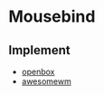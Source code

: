 
# Mousebind


## Implement

* [openbox](../../prototype/de-box/play-openbox/spec-mousebind.md)
* [awesomewm](../../concept/awesome-wm/demo-start/demo-config-awesome-github-master/spec-mousebind.md)
